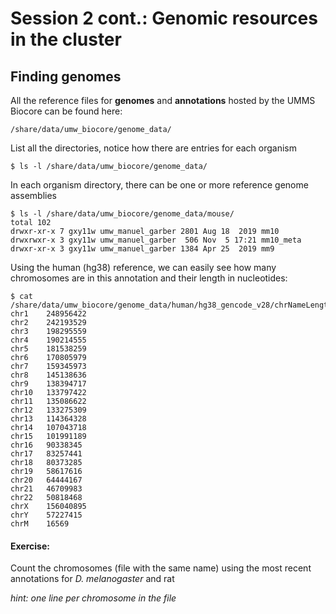 # Session 2 cont.: Genomic resources in the cluster

## Finding genomes
All the reference files for **genomes** and **annotations** hosted by the UMMS Biocore can be found here:
```
/share/data/umw_biocore/genome_data/
```
List all the directories, notice how there are entries for each organism
```
$ ls -l /share/data/umw_biocore/genome_data/
```
In each organism directory, there can be one or more reference genome assemblies
```
$ ls -l /share/data/umw_biocore/genome_data/mouse/
total 102
drwxr-xr-x 7 gxy11w umw_manuel_garber 2801 Aug 18  2019 mm10
drwxrwxr-x 3 gxy11w umw_manuel_garber  506 Nov  5 17:21 mm10_meta
drwxr-xr-x 3 gxy11w umw_manuel_garber 1384 Apr 25  2019 mm9
```
Using the human (hg38) reference, we can easily see how many chromosomes are in this annotation and their length in nucleotides:
```
$ cat /share/data/umw_biocore/genome_data/human/hg38_gencode_v28/chrNameLength.txt
chr1	248956422
chr2	242193529
chr3	198295559
chr4	190214555
chr5	181538259
chr6	170805979
chr7	159345973
chr8	145138636
chr9	138394717
chr10	133797422
chr11	135086622
chr12	133275309
chr13	114364328
chr14	107043718
chr15	101991189
chr16	90338345
chr17	83257441
chr18	80373285
chr19	58617616
chr20	64444167
chr21	46709983
chr22	50818468
chrX	156040895
chrY	57227415
chrM	16569
```
#### Exercise: 
Count the chromosomes (file with the same name) using the most recent annotations for *D. melanogaster* and rat

*hint: one line per chromosome in the file*
